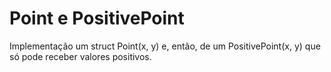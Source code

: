 # Point e PositivePoint

Implementação um struct Point(x, y) e, então, de um PositivePoint(x, y) que só pode receber valores positivos.
